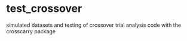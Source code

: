 # test_crossover
simulated datasets and testing of crossover trial analysis code with the crosscarry package

